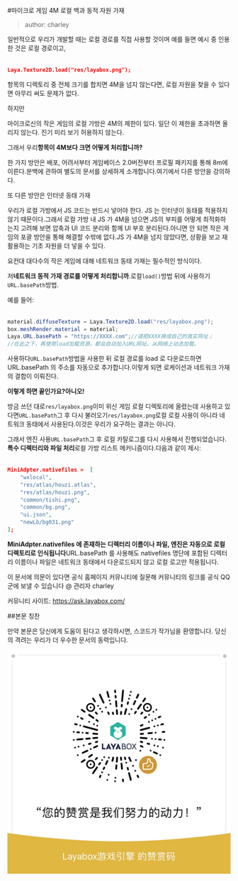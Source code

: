 #마이크로 게임 4M 로컬 백과 동적 자원 가재

> author: charley

일반적으로 우리가 개발할 때는 로컬 경로를 직접 사용할 것이며 예를 들면 예시 중 인용한 것은 로컬 경로이고,


```json

Laya.Texture2D.load("res/layabox.png");
```


항목의 디렉토리 중 전체 크기를 합치면 4M을 넘지 않는다면, 로컬 자원을 찾을 수 있다면 아무리 써도 문제가 없다.

하지만

마이크로신의 작은 게임의 로컬 가방은 4M의 제한이 있다. 일단 이 제한을 초과하면 올리지 않는다. 진기 미리 보기 허용하지 않는다.

그래서 우리**항목이 4M보다 크면 어떻게 처리합니까?**

한 가지 방안은 배포, 어려서부터 게임베이스 2.0버전부터 프로필 패키지를 통해 8m에 이른다.분백에 관하여 별도의 문서를 상세하게 소개합니다.여기에서 다른 방안을 강의하다.

또 다른 방안은 인터넷 동태 가재

우리가 로컬 가방에서 JS 코드는 반드시 넣어야 한다. JS 는 인터넷이 동태를 적용하지 않기 때문이다.그래서 로컬 가방 내 JS 가 4M을 넘으면 JS의 부피를 어떻게 최적화하는지 고려해 보면 압축과 UI 코드 분리와 함께 UI 부호 분리된다.아니면 안 되면 작은 게임의 포괄 방안을 통해 해결할 수밖에 없다.JS 가 4M을 넘지 않았다면, 상황을 보고 재활용하는 기초 자원을 더 넣을 수 있다.

요컨대 대다수의 작은 게임에 대해 네트워크 동태 가재는 필수적인 방식이다.

저**네트워크 동적 가재 경로를 어떻게 처리합니까**.로컬`load()`방법 뒤에 사용하기`URL.basePath`방법.

예를 들어:


```java

material.diffuseTexture = Laya.Texture2D.load("res/layabox.png");
box.meshRender.material = material;
Laya.URL.basePath = "https://XXXX.com";//请把XXXX换成自己的真实网址；
//在此之下，再使用load加载资源，都会自动加入URL网址。从网络上动态加载。
```


사용하다`URL.basePath`방법을 사용한 뒤 로컬 경로를 load 로 다운로드하면 URL.basePath 의 주소를 자동으로 추가합니다.이렇게 되면 로케이션과 네트워크 가재의 결합이 이뤄진다.

**이렇게 하면 끝인가요?아니오!**

방금 쓰던 대로`res/layabox.png`이미 위신 게임 로컬 디렉토리에 올렸는데 사용하고 있다면`URL.basePath`그 후 다시 불러오기`res/layabox.png`로컬 로컬 사용이 아니라 네트워크 동태에서 사용된다.이것은 우리가 요구하는 결과는 아니다.

그래서 엔진 사용`URL.basePath`그 후 로컬 카탈로그를 다시 사용해서 진행되었습니다.**특수 디렉터리와 파일 처리**로컬 가방 리스트 메커니즘이다.다음과 같이 제시:


```json

MiniAdpter.nativefiles =  [
    "wxlocal",
    "res/atlas/houzi.atlas",
    "res/atlas/houzi.png",
    "common/tishi.png",
    "common/bg.png",
    "ui.json",
    "newLb/bg031.png"
];
```


**MiniAdpter.nativefiles 에 존재하는 디렉터리 이름이나 파일, 엔진은 자동으로 로컬 디렉토리로 인식됩니다**URL.basePath 를 사용해도 nativefiles 명단에 포함된 디렉터리 이름이나 파일은 네트워크 동태에서 다운로드되지 않고 로컬 로고만 적용됩니다.



이 문서에 의문이 있다면 공식 홈페이지 커뮤니티에 질문해 커뮤니티의 링크를 공식 QQ 군에 보낼 수 있습니다 @ 관리자 charley

커뮤니티 사이트: https://ask.layabox.com/



##본문 칭찬

만약 본문은 당신에게 도움이 된다고 생각하시면, 스코드가 작가님을 환영합니다. 당신의 격려는 우리가 더 우수한 문서의 동력입니다.

![wechatPay](../../../../wechatPay.jpg)